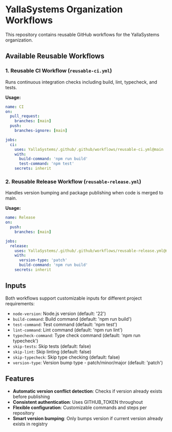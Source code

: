 # YallaSystems Organization Workflows

This repository contains reusable GitHub workflows for the YallaSystems organization.

## Available Reusable Workflows

### 1. Reusable CI Workflow (`reusable-ci.yml`)

Runs continuous integration checks including build, lint, typecheck, and tests.

**Usage:**
```yaml
name: CI
on:
  pull_request:
    branches: [main]
  push:
    branches-ignore: [main]

jobs:
  ci:
    uses: YallaSystems/.github/.github/workflows/reusable-ci.yml@main
    with:
      build-command: 'npm run build'
      test-command: 'npm test'
    secrets: inherit
```

### 2. Reusable Release Workflow (`reusable-release.yml`)

Handles version bumping and package publishing when code is merged to main.

**Usage:**
```yaml
name: Release
on:
  push:
    branches: [main]

jobs:
  release:
    uses: YallaSystems/.github/.github/workflows/reusable-release.yml@main
    with:
      version-type: 'patch'
      build-command: 'npm run build'
    secrets: inherit
```

## Inputs

Both workflows support customizable inputs for different project requirements:

- `node-version`: Node.js version (default: '22')
- `build-command`: Build command (default: 'npm run build')
- `test-command`: Test command (default: 'npm test')
- `lint-command`: Lint command (default: 'npm run lint')
- `typecheck-command`: Type check command (default: 'npm run typecheck')
- `skip-tests`: Skip tests (default: false)
- `skip-lint`: Skip linting (default: false)
- `skip-typecheck`: Skip type checking (default: false)
- `version-type`: Version bump type - patch/minor/major (default: 'patch')

## Features

- **Automatic version conflict detection**: Checks if version already exists before publishing
- **Consistent authentication**: Uses GITHUB_TOKEN throughout
- **Flexible configuration**: Customizable commands and steps per repository
- **Smart version bumping**: Only bumps version if current version already exists in registry